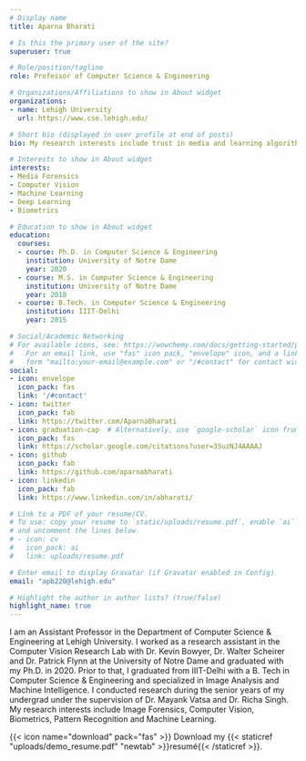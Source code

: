 ```yaml
---
# Display name
title: Aparna Bharati

# Is this the primary user of the site?
superuser: true

# Role/position/tagline
role: Professor of Computer Science & Engineering

# Organizations/Affiliations to show in About widget
organizations:
- name: Lehigh University
  url: https://www.cse.lehigh.edu/

# Short bio (displayed in user profile at end of posts)
bio: My research interests include trust in media and learning algorithms for visual tasks.

# Interests to show in About widget
interests:
- Media Forensics
- Computer Vision
- Machine Learning
- Deep Learning
- Biometrics

# Education to show in About widget
education:
  courses:
  - course: Ph.D. in Computer Science & Engineering
    institution: University of Notre Dame
    year: 2020
  - course: M.S. in Computer Science & Engineering
    institution: University of Notre Dame
    year: 2018
  - course: B.Tech. in Computer Science & Engineering
    institution: IIIT-Delhi
    year: 2015

# Social/Academic Networking
# For available icons, see: https://wowchemy.com/docs/getting-started/page-builder/#icons
#   For an email link, use "fas" icon pack, "envelope" icon, and a link in the
#   form "mailto:your-email@example.com" or "/#contact" for contact widget.
social:
- icon: envelope
  icon_pack: fas
  link: '/#contact'
- icon: twitter
  icon_pack: fab
  link: https://twitter.com/AparnaBharati
- icon: graduation-cap  # Alternatively, use `google-scholar` icon from `ai` icon pack
  icon_pack: fas
  link: https://scholar.google.com/citations?user=3SuzNJ4AAAAJ
- icon: github
  icon_pack: fab
  link: https://github.com/aparnabharati
- icon: linkedin
  icon_pack: fab
  link: https://www.linkedin.com/in/abharati/

# Link to a PDF of your resume/CV.
# To use: copy your resume to `static/uploads/resume.pdf`, enable `ai` icons in `params.toml`, 
# and uncomment the lines below.
# - icon: cv
#   icon_pack: ai
#   link: uploads/resume.pdf

# Enter email to display Gravatar (if Gravatar enabled in Config)
email: "apb220@lehigh.edu"

# Highlight the author in author lists? (true/false)
highlight_name: true
---
```



I am an Assistant Professor in the Department of Computer Science & Engineering at Lehigh University. I worked as a research assistant in the Computer Vision Research Lab with Dr. Kevin Bowyer, Dr. Walter Scheirer and Dr. Patrick Flynn at the University of Notre Dame and graduated with my Ph.D. in 2020. Prior to that, I graduated from IIIT-Delhi with a B. Tech in Computer Science & Engineering and specialized in Image Analysis and Machine Intelligence. I conducted research during the senior years of my undergrad under the supervision of Dr. Mayank Vatsa and Dr. Richa Singh. My research interests include Image Forensics, Computer Vision, Biometrics, Pattern Recognition and Machine Learning. 

{{< icon name="download" pack="fas" >}} Download my {{< staticref "uploads/demo_resume.pdf" "newtab" >}}resumé{{< /staticref >}}.
